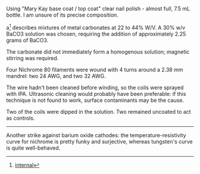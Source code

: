 Using "Mary Kay base coat / top coat" clear nail polish - almost full, 7.5 mL bottle. I am unsure of its precise composition. 

a[^commercial_coatings] describes mixtures of metal carbonates at 22 to 44% W/V. A 30% w/v BaCO3 solution was chosen, requiring the addition of approximately 2.25 grams of BaCO3.

The carbonate did not immediately form a homogenous solution; magnetic stirring was required.

Four Nichrome 80 filaments were wound with 4 turns around a 2.38 mm mandrel: two 24 AWG, and two 32 AWG.

The wire hadn't been cleaned before winding, so the coils were sprayed with IPA. Ultrasonic cleaning would probably have been preferable: if this technique is not found to work, surface contaminants may be the cause.

Two of the coils were dipped in the solution. Two remained uncoated to act as controls.

[^commercial_coatings]: [internal](../references/filament_coatings.pdf)

<hr>

Another strike against barium oxide cathodes: the temperature-resistivity curve for nichrome is pretty funky and surjective, whereas tungsten's curve is quite well-behaved.